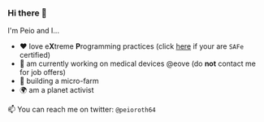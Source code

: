 ### Hi there 👋

I'm Peio and I...
 - ❤️ love e**X**treme **P**rogramming practices (click [here](https://agilequittersmanifesto.org/) if your are `SAFe` certified)
 - 🔨 am currently working on medical devices @eove (do **not** contact me for job offers)
 - 🌱 building a micro-farm
 - 🌍 am a planet activist

📫 You can reach me on twitter: `@peioroth64`

